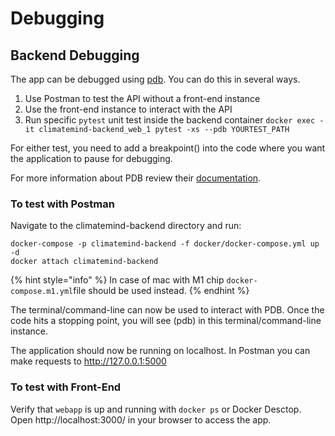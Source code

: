 # Debugging

## Backend Debugging

The app can be debugged using [pdb](https://docs.python.org/3/library/pdb.html). You can do this in several ways.

1. Use Postman to test the API without a front-end instance
2. Use the front-end instance to interact with the API
3. Run specific `pytest` unit test inside the backend container `docker exec -it climatemind-backend_web_1 pytest -xs --pdb YOURTEST_PATH`

For either test, you need to add a breakpoint() into the code where you want the application to pause for debugging.

For more information about PDB review their [documentation](https://docs.python.org/3/library/pdb.html).

### **To test with Postman**

Navigate to the climatemind-backend directory and run:

```
docker-compose -p climatemind-backend -f docker/docker-compose.yml up -d
docker attach climatemind-backend
```

{% hint style="info" %}
In case of mac with M1 chip `docker-compose.m1.yml`file should be used instead.
{% endhint %}

The terminal/command-line can now be used to interact with PDB. Once the code hits a stopping point, you will see (pdb) in this terminal/command-line instance.

The application should now be running on localhost. In Postman you can make requests to http://127.0.0.1:5000 

### **To test with Front-End**

Verify that `webapp` is up and running with `docker ps` or Docker Desctop. 
Open http://localhost:3000/ in your browser to access the app. 